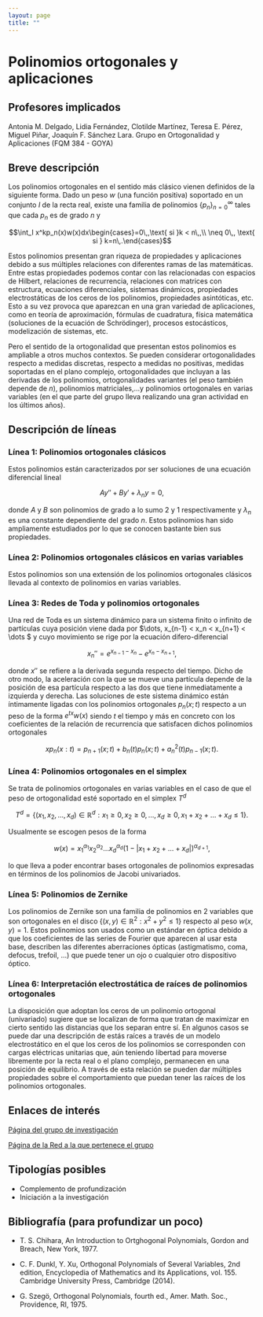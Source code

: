 ```yaml
---
layout: page
title: ""
---
```

# Polinomios ortogonales y aplicaciones

## Profesores implicados 

Antonia M. Delgado, Lidia Fernández, Clotilde
Martínez, Teresa E. Pérez, Miguel Piñar, Joaquín F. Sánchez Lara. Grupo
en Ortogonalidad y Aplicaciones (FQM 384 - GOYA)

## Breve descripción

Los polinomios ortogonales en el sentido más clásico vienen definidos de
la siguiente forma. Dado un peso $w$ (una función positiva) soportado en
un conjunto $I$ de la recta real, existe una familia de polinomios
$\lbrace p_n\rbrace_{n=0}^\infty$ tales que cada $p_n$ es de grado $n$ y

$$\int_I x^kp_n(x)w(x)dx\begin{cases}=0\,,\text{ si }k < n\,,\\ \neq 0\,, \text{ si } k=n\,.\end{cases}$$

Estos polinomios presentan gran riqueza de propiedades y aplicaciones
debido a sus múltiples relaciones con diferentes ramas de las
matemáticas. Entre estas propiedades podemos contar con las relacionadas
con espacios de Hilbert, relaciones de recurrencia, relaciones con
matrices con estructura, ecuaciones diferenciales, sistemas dinámicos,
propiedades electrostáticas de los ceros de los polinomios, propiedades
asintóticas, etc. Esto a su vez provoca que aparezcan en una gran
variedad de aplicaciones, como en teoría de aproximación, fórmulas de
cuadratura, física matemática (soluciones de la ecuación de
Schrödinger), procesos estocásticos, modelización de sistemas, etc.

Pero el sentido de la ortogonalidad que presentan estos polinomios es
ampliable a otros muchos contextos. Se pueden considerar ortogonalidades
respecto a medidas discretas, respecto a medidas no positivas, medidas
soportadas en el plano complejo, ortogonalidades que incluyan a las
derivadas de los polinomios, ortogonalidades variantes (el peso también
depende de $n$), polinomios matriciales,…y polinomios ortogonales en
varias variables (en el que parte del grupo lleva realizando una gran
actividad en los últimos años).

## Descripción de líneas

### Línea 1: Polinomios ortogonales clásicos

Estos polinomios están caracterizados por ser soluciones de una ecuación
diferencial lineal 

$$Ay''+By'+\lambda_n y=0,$$ 

donde $A$ y $B$ son
polinomios de grado a lo sumo $2$ y $1$ respectivamente y $\lambda_n$ es
una constante dependiente del grado $n$. Estos polinomios han sido
ampliamente estudiados por lo que se conocen bastante bien sus
propiedades.

### Línea 2: Polinomios ortogonales clásicos en varias variables

Estos polinomios son una extensión de los polinomios ortogonales
clásicos llevada al contexto de polinomios en varias variables.

### Línea 3: Redes de Toda y polinomios ortogonales

Una red de Toda es un sistema dinámico para un sistema finito o infinito
de partículas cuya posición viene dada por
$\dots, x_{n-1} < x_n < x_{n+1} < \dots $ y cuyo movimiento se rige por la
ecuación difero-diferencial

$$x_n''=e^{x_{n-1}-x_n}-e^{x_n-x_{n+1}},$$

donde $x''$ se refiere a la derivada segunda respecto del tiempo. Dicho
de otro modo, la aceleración con la que se mueve una partícula depende
de la posición de esa partícula respecto a las dos que tiene
inmediatamente a izquierda y derecha. Las soluciones de este sistema
dinámico están íntimamente ligadas con los polinomios ortogonales
$p_n(x;t)$ respecto a un peso de la forma $e^{tx}w(x)$ siendo $t$ el
tiempo y más en concreto con los coeficientes de la relación de
recurrencia que satisfacen dichos polinomios ortogonales

$$xp_n(x:t)=p_{n+1}(x;t)+b_n(t)p_n(x;t)+a_n^2(t)p_{n-1}(x;t).$$

### Línea 4: Polinomios ortogonales en el simplex

Se trata de polinomios ortogonales en varias variables en el caso de que
el peso de ortogonalidad esté soportado en el simplex $T^d$

$$T^d=\lbrace(x_1,x_2,\dots,x_d)\in\mathbb{R}^d: x_1\geq 0, x_2\geq 0, \dots, x_d\geq 0, x_1+x_2+\dots+x_d\leq 1\rbrace.$$

Usualmente se escogen pesos de la forma

$$w(x)=x_1^{\alpha_1}x_2^{\alpha_2}\dots x_d^{\alpha_d}(1-|x_1+x_2+\dots+x_d|)^{\alpha_{d+1}},$$

lo que lleva a poder encontrar bases ortogonales de polinomios
expresadas en términos de los polinomios de Jacobi univariados.

### Línea 5: Polinomios de Zernike

Los polinomios de Zernike son una familia de polinomios en 2 variables
que son ortogonales en el disco
$\lbrace(x,y)\in\mathbb{R}^2: x^2+y^2\leq 1\rbrace$ respecto al peso $w(x,y)=1$.
Estos polinomios son usados como un estándar en óptica debido a que los
coeficientes de las series de Fourier que aparecen al usar esta base,
describen las diferentes aberraciones ópticas (astigmatismo, coma,
defocus, trefoil, ...) que puede tener un ojo o cualquier otro
dispositivo óptico.

### Línea 6: Interpretación electrostática de raíces de polinomios ortogonales

La disposición que adoptan los ceros de un polinomio ortogonal
(univariado) sugiere que se localizan de forma que tratan de maximizar
en cierto sentido las distancias que los separan entre sí. En algunos
casos se puede dar una descripción de estás raíces a través de un modelo
electrostático en el que los ceros de los polinomios se corresponden con
cargas eléctricas unitarias que, aún teniendo libertad para moverse
libremente por la recta real o el plano complejo, permanecen en una
posición de equilibrio. A través de esta relación se pueden dar
múltiples propiedades sobre el comportamiento que puedan tener las
raíces de los polinomios ortogonales.

## Enlaces de interés

[Página del grupo de investigación](https://www.ugr.es/~goya)

[Página de la Red a la que pertenece el grupo](https://euler.us.es/~orthonet/)

## Tipologías posibles

-   Complemento de profundización
-   Iniciación a la investigación

## Bibliografía (para profundizar un poco)

-   T. S. Chihara, An Introduction to Ortghogonal Polynomials, Gordon and Breach, New York, 1977.

-   C. F. Dunkl, Y. Xu, Orthogonal Polynomials of Several Variables, 2nd edition, Encyclopedia of Mathematics and its  Applications, vol. 155. Cambridge University Press, Cambridge (2014).

-   G. Szegö, Orthogonal Polynomials, fourth ed., Amer. Math. Soc., Providence, RI, 1975.

